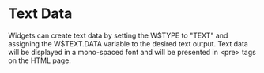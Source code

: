 # Text Data

<PageHeader />

Widgets can create text data by setting the W$TYPE to "TEXT" and assigning the W$TEXT.DATA variable to the desired text output. Text data will be displayed in a mono-spaced font and will be presented in &lt;pre&gt; tags on the HTML page.
<PageFooter />
